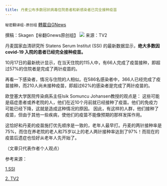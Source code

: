 ```yaml
---
title: 丹麦公布多数冠状病毒住院患者和新感染者已完全接种疫苗
---
```

`秘密翻译组-原创组` [轉載自GNews](https://gnews.org/zh-hans/1602596/)

撰稿：Skagen【㊙️翻Gnews原创组】
![](https://assets.gnews.org/wp-content/uploads/2021/10/2222-1.jpg)
来源：TV2

丹麦国家血清研究所 Statens Serum Institut (SSI) 的最新数据显示，**绝大多数因 covid-19 入院的患者已经完全接种疫苗。**

10月17日的最新统计显示，在当天住院的115人中，有66人完成了疫苗接种，即超过57%的住院者是完成了两针疫苗的。

再看一下感染者，情况与住院的人相似。在586名感染者中，366人已经完成了疫苗接种，而210人尚未接种疫苗，即超过62%的感染者是完成了两针疫苗的。

欧登塞大学医院传染病系主任Isik Somuncu Johansen教授的观点是： 这些可能是癌症患者或养老院的人，他们在近10个月前就已经接种了疫苗。他们的免疫力可能已经下降，这就是造成这种情况的原因。 因此，有这样的人群，他们接种了疫苗，但由于其他一些疾病，使他们的疫苗不能像预期的那样发挥作用。

这恰好和丹麦的疫苗施打优先顺序是一致的，老年人最早打。丹麦的两针接种率是75%，而住在养老院的老人和75岁以上的老人两针接种率达到了97%！而现在的疫苗后遗症也恰好从老年人先开始了。

（文章只代表作者个人观点）

参考来源：

[1.SSI](https://www.ssi.dk/)

[2. TV2](https://nyheder.tv2.dk/samfund/2021-10-18-storstedelen-af-coronaindlagte-er-faerdigvaccinerede)
